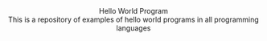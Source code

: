 <div align="center">
Hello World Program <br>
This is a repository of examples of hello world programs in all programming languages

</div>
